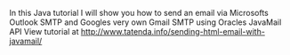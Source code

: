 In this Java tutorial I will show you how to send an email via Microsofts Outlook SMTP and Googles very own Gmail SMTP using Oracles JavaMail API
View tutorial at http://www.tatenda.info/sending-html-email-with-javamail/
